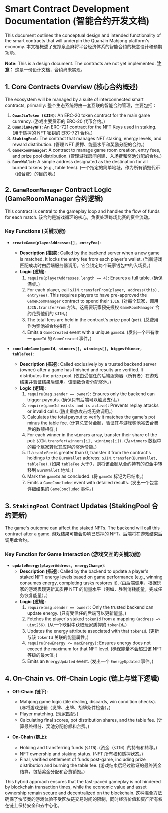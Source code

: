 
# Smart Contract Development Documentation (智能合约开发文档)

This document outlines the conceptual design and intended functionality of the smart contracts that will underpin the QuanJin Mahjong platform's economy.
本文档概述了支撑泉金麻将平台经济体系的智能合约的概念设计和预期功能。

**Note:** This is a design document. The contracts are not yet implemented.
**注意：** 这是一份设计文档，合约尚未实现。

## 1. Core Contracts Overview (核心合约概述)

The ecosystem will be managed by a suite of interconnected smart contracts, primarily:
整个生态系统将由一套互联的智能合约管理，主要包括：

1.  **`QuanJinToken ($JIN)`**: An ERC-20 token contract for the main game currency. (游戏主要货币的 ERC-20 代币合约。)
2.  **`QuanJinKeyNFT`**: An ERC-721 contract for the NFT Keys used in staking. (用于质押的 NFT 密钥的 ERC-721 合约。)
3.  **`StakingPool`**: The contract that manages NFT staking, energy levels, and reward distribution. (管理 NFT 质押、能量水平和奖励分配的合约。)
4.  **`GameRoomManager`**: A contract to manage game room creation, entry fees, and prize pool distribution. (管理游戏房间创建、入场费和奖池分配的合约。)
5.  **`BurnWallet`**: A simple address designated as the destination for all burned tokens (e.g., table fees). (一个指定的简单地址，作为所有销毁代币（如台费）的目的地。)

## 2. `GameRoomManager` Contract Logic (GameRoomManager 合约逻辑)

This contract is central to the gameplay loop and handles the flow of funds for each match.
该合约是游戏循环的核心，负责处理每场比赛的资金流动。

### Key Functions (关键功能)

-   **`createGame(playerAddresses[], entryFee)`**:
    -   **Description (描述)**: Called by the backend server when a new game is matched. It locks the entry fee from each player's wallet. (当新游戏匹配成功时由后端服务器调用。它会锁定每个玩家钱包中的入场费。)
    -   **Logic (逻辑)**:
        1.  `require(playerAddresses.length == 4)`: Ensures a full table. (确保满桌。)
        2.  For each player, call `$JIN.transferFrom(player, address(this), entryFee)`. This requires players to have pre-approved the `GameRoomManager` contract to spend their `$JIN`. (对每个玩家，调用 `$JIN.transferFrom` 方法。这需要玩家预先授权 `GameRoomManager` 合约花费他们的 `$JIN`。)
        3.  The total fees are held in the contract's prize pool (`pot`). (总费用作为奖池被合约持有。)
        4.  Emits a `GameCreated` event with a unique `gameId`. (发出一个带有唯一 `gameId` 的 `GameCreated` 事件。)

-   **`concludeGame(gameId, winners[], winnings[], biggestWinner, tableFee)`**:
    -   **Description (描述)**: Called exclusively by a trusted backend server (owner) after a game has finished and results are verified. It distributes the prize pool. (仅由受信任的后端服务器（所有者）在游戏结束并验证结果后调用。该函数负责分配奖池。)
    -   **Logic (逻辑)**:
        1.  `require(msg.sender == owner)`: Ensures only the backend can trigger payouts. (确保只有后端可以触发支付。)
        2.  `require(gameId exists and is active)`: Prevents replay attacks or invalid calls. (防止重放攻击或无效调用。)
        3.  Calculates the total payout to verify it matches the game's pot minus the table fee. (计算总支付金额，验证其与游戏奖池减去台费后的数额相符。)
        4.  For each winner in the `winners` array, transfer their share of the pot: `$JIN.transfer(winners[i], winnings[i])`. (为 `winners` 数组中的每个赢家转账其应得的奖池份额。)
        5.  If a `tableFee` is greater than 0, transfer it from the contract's holdings to the `BurnWallet` address: `$JIN.transfer(BurnWallet, tableFee)`. (如果 `tableFee` 大于0，则将该金额从合约持有的资金中转移到 `BurnWallet` 地址。)
        6.  Mark the `gameId` as concluded. (将 `gameId` 标记为已结束。)
        7.  Emits a `GameConcluded` event with detailed results. (发出一个包含详细结果的 `GameConcluded` 事件。)

## 3. `StakingPool` Contract Updates (StakingPool 合约更新)

The game's outcome can affect the staked NFTs. The backend will call this contract after a game.
游戏结果可能会影响已质押的 NFT。后端将在游戏结束后调用此合约。

### Key Function for Game Interaction (游戏交互的关键功能)

-   **`updateEnergy(playerAddress, energyChange)`**:
    -   **Description (描述)**: Called by the backend to update a player's staked NFT energy levels based on game performance (e.g., winning consumes energy, completing tasks restores it). (由后端调用，根据玩家的游戏表现更新其质押 NFT 的能量水平（例如，胜利消耗能量，完成任务恢复能量）。)
    -   **Logic (逻辑)**:
        1.  `require(msg.sender == owner)`: Only the trusted backend can update energy. (只有受信任的后端可以更新能量。)
        2.  Fetches the player's staked `tokenId` from a mapping `(address => uint256)`. (从一个映射中获取玩家质押的 `tokenId`。)
        3.  Updates the energy attribute associated with that `tokenId`. (更新与该 `tokenId` 关联的能量属性。)
        4.  `require(newEnergy <= maxEnergy)`: Ensures energy does not exceed the maximum for that NFT level. (确保能量不会超过该 NFT 等级的最大值。)
        5.  Emits an `EnergyUpdated` event. (发出一个 `EnergyUpdated` 事件。)

## 4. On-Chain vs. Off-Chain Logic (链上与链下逻辑)

-   **Off-Chain (链下)**:
    -   Mahjong game logic (tile dealing, discards, win condition checks). (麻将游戏逻辑（发牌、出牌、胡牌条件检查）。)
    -   Player matching. (玩家匹配。)
    -   Calculating final scores, pot distribution shares, and the table fee. (计算最终得分、奖池分配份额和台费。)

-   **On-Chain (链上)**:
    -   Holding and transferring funds (`$JIN`). (资金（`$JIN`）的持有和转移。)
    -   NFT ownership and staking status. (NFT 所有权和质押状态。)
    -   Final, verified settlement of funds post-game, including prize distribution and burning the table fee. (游戏结束后经过验证的最终资金结算，包括奖金分配和台费销毁。)

This hybrid approach ensures that the fast-paced gameplay is not hindered by blockchain transaction times, while the economic value and asset ownership remain secure and decentralized on the blockchain.
这种混合方法确保了快节奏的游戏体验不受区块链交易时间的限制，同时经济价值和资产所有权在链上保持安全和去中心化。

